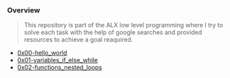 ### Overview 
> This repository is part of the ALX low level programming where I try to solve each task with the help of google searches and provided resources to achieve a goal reaquired.

- [0x00-hello_world](https://github.com/Arnoldmn/alx-low_level_programming/tree/master/0x00-hello_world)
- [0x01-variables_if_else_while](https://github.com/Arnoldmn/alx-low_level_programming/tree/master/0x01-variables_if_else_while)
- [0x02-functions_nested_loops](https://github.com/Arnoldmn/alx-low_level_programming/tree/master/0x02-functions_nested_loops)

